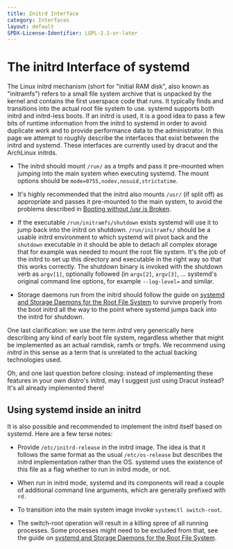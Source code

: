 ```yaml
---
title: Initrd Interface
category: Interfaces
layout: default
SPDX-License-Identifier: LGPL-2.1-or-later
---
```



# The initrd Interface of systemd

The Linux initrd mechanism (short for "initial RAM disk", also known as
"initramfs") refers to a small file system archive that is unpacked by the
kernel and contains the first userspace code that runs. It typically finds and
transitions into the actual root file system to use. systemd supports both
initrd and initrd-less boots. If an initrd is used, it is a good idea to pass a
few bits of runtime information from the initrd to systemd in order to avoid
duplicate work and to provide performance data to the administrator. In this
page we attempt to roughly describe the interfaces that exist between the
initrd and systemd. These interfaces are currently used by dracut and the
ArchLinux initrds.

* The initrd should mount `/run/` as a tmpfs and pass it pre-mounted when
  jumping into the main system when executing systemd. The mount options should
  be `mode=0755,nodev,nosuid,strictatime`.

* It's highly recommended that the initrd also mounts `/usr/` (if split off) as
  appropriate and passes it pre-mounted to the main system, to avoid the
  problems described in [Booting without /usr is
  Broken](https://www.freedesktop.org/wiki/Software/systemd/separate-usr-is-broken).

* If the executable `/run/initramfs/shutdown` exists systemd will use it to
  jump back into the initrd on shutdown. `/run/initramfs/` should be a usable
  initrd environment to which systemd will pivot back and the `shutdown`
  executable in it should be able to detach all complex storage that for
  example was needed to mount the root file system. It's the job of the initrd
  to set up this directory and executable in the right way so that this works
  correctly. The shutdown binary is invoked with the shutdown verb as `argv[1]`,
  optionally followed (in `argv[2]`, `argv[3]`, … systemd's original command
  line options, for example `--log-level=` and similar.

* Storage daemons run from the initrd should follow the guide on
  [systemd and Storage Daemons for the Root File System](ROOT_STORAGE_DAEMONS.md)
  to survive properly from the boot initrd all the way to the point where
  systemd jumps back into the initrd for shutdown.

One last clarification: we use the term _initrd_ very generically here
describing any kind of early boot file system, regardless whether that might be
implemented as an actual ramdisk, ramfs or tmpfs. We recommend using _initrd_
in this sense as a term that is unrelated to the actual backing technologies
used.

Oh, and one last question before closing: instead of implementing these
features in your own distro's initrd, may I suggest just using Dracut instead?
It's all already implemented there!

## Using systemd inside an initrd

It is also possible and recommended to implement the initrd itself based on
systemd. Here are a few terse notes:

* Provide `/etc/initrd-release` in the initrd image. The idea is that it
  follows the same format as the usual `/etc/os-release` but describes the
  initrd implementation rather than the OS. systemd uses the existence of this
  file as a flag whether to run in initrd mode, or not.

* When run in initrd mode, systemd and its components will read a couple of
  additional command line arguments, which are generally prefixed with `rd.`

* To transition into the main system image invoke `systemctl switch-root`.

* The switch-root operation will result in a killing spree of all running
  processes. Some processes might need to be excluded from that, see the guide
  on [systemd and Storage Daemons for the Root File System](ROOT_STORAGE_DAEMONS.md).
